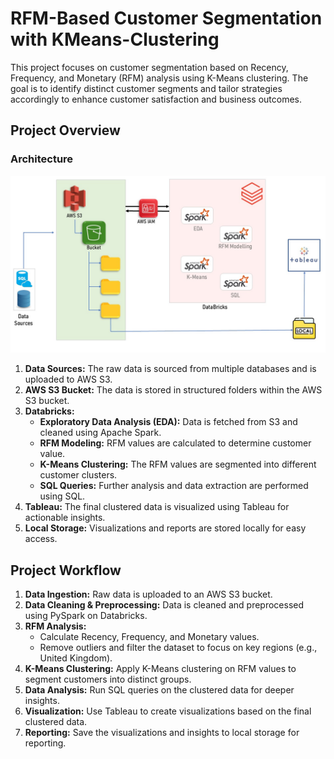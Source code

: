 # RFM-Based Customer Segmentation with KMeans-Clustering

This project focuses on customer segmentation based on Recency, Frequency, and Monetary (RFM) analysis using K-Means clustering. The goal is to identify distinct customer segments and tailor strategies accordingly to enhance customer satisfaction and business outcomes.

## Project Overview

### Architecture

![Project Architecture](Project%20Architecture.jpg)

1. **Data Sources:** The raw data is sourced from multiple databases and is uploaded to AWS S3.
2. **AWS S3 Bucket:** The data is stored in structured folders within the AWS S3 bucket.
3. **Databricks:** 
   - **Exploratory Data Analysis (EDA):** Data is fetched from S3 and cleaned using Apache Spark.
   - **RFM Modeling:** RFM values are calculated to determine customer value.
   - **K-Means Clustering:** The RFM values are segmented into different customer clusters.
   - **SQL Queries:** Further analysis and data extraction are performed using SQL.
4. **Tableau:** The final clustered data is visualized using Tableau for actionable insights.
5. **Local Storage:** Visualizations and reports are stored locally for easy access.

## Project Workflow

1. **Data Ingestion:** Raw data is uploaded to an AWS S3 bucket.
2. **Data Cleaning & Preprocessing:** Data is cleaned and preprocessed using PySpark on Databricks.
3. **RFM Analysis:** 
   - Calculate Recency, Frequency, and Monetary values.
   - Remove outliers and filter the dataset to focus on key regions (e.g., United Kingdom).
4. **K-Means Clustering:** Apply K-Means clustering on RFM values to segment customers into distinct groups.
5. **Data Analysis:** Run SQL queries on the clustered data for deeper insights.
6. **Visualization:** Use Tableau to create visualizations based on the final clustered data.
7. **Reporting:** Save the visualizations and insights to local storage for reporting.
